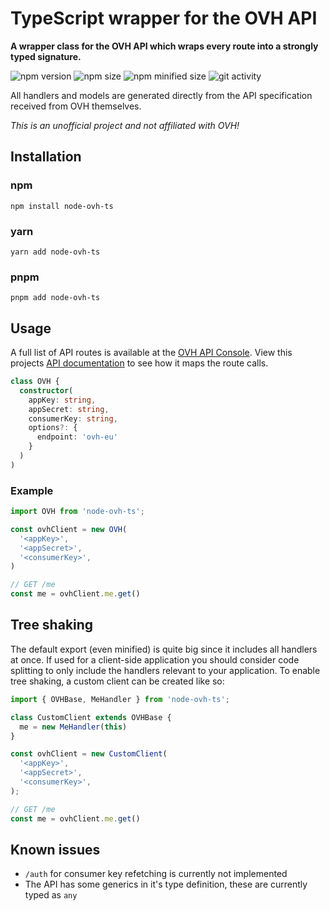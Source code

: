 # TypeScript wrapper for the OVH API
**A wrapper class for the OVH API which wraps every route into a strongly typed signature.**

![npm version](https://img.shields.io/npm/v/node-ovh-ts)
![npm size](https://img.shields.io/bundlephobia/min/node-ovh-ts?label=size)
![npm minified size](https://img.shields.io/bundlephobia/minzip/node-ovh-ts?label=minified-size)
![git activity](https://img.shields.io/github/last-commit/BFriedrichs/node-ovh-ts/main?label=last%20activity)


All handlers and models are generated directly from the API specification received from OVH themselves.

*This is an unofficial project and not affiliated with OVH!*

## Installation
### npm
```
npm install node-ovh-ts
```

### yarn
```
yarn add node-ovh-ts
```

### pnpm
```
pnpm add node-ovh-ts
```

## Usage
A full list of API routes is available at the [OVH API Console](https://api.ovh.com/console/). View this projects [API documentation](./DOCS.md) to see how it maps the route calls.

```ts
class OVH {
  constructor(
    appKey: string,
    appSecret: string,
    consumerKey: string,
    options?: {
      endpoint: 'ovh-eu'
    }
  )
)
```

### Example
```ts
import OVH from 'node-ovh-ts';

const ovhClient = new OVH(
  '<appKey>',
  '<appSecret>',
  '<consumerKey>',
)

// GET /me
const me = ovhClient.me.get()
```

## Tree shaking

The default export (even minified) is quite big since it includes all handlers at once. If used for a client-side application you should consider code splitting to only include the handlers relevant to your application. To enable tree shaking, a custom client can be created like so:
```ts
import { OVHBase, MeHandler } from 'node-ovh-ts';

class CustomClient extends OVHBase {
  me = new MeHandler(this)
}

const ovhClient = new CustomClient(
  '<appKey>',
  '<appSecret>',
  '<consumerKey>',
);

// GET /me
const me = ovhClient.me.get()
```


## Known issues

* `/auth` for consumer key refetching is currently not implemented
* The API has some generics in it's type definition, these are currently typed as `any`